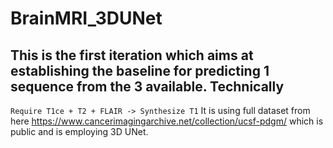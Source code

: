 # BrainMRI_3DUNet

## This is the first iteration which aims at establishing the baseline for predicting 1 sequence from the 3 available. Technically 
``` Require T1ce + T2 + FLAIR -> Synthesize T1 ```
It is using full dataset from here https://www.cancerimagingarchive.net/collection/ucsf-pdgm/ which is public and is employing 3D UNet.
